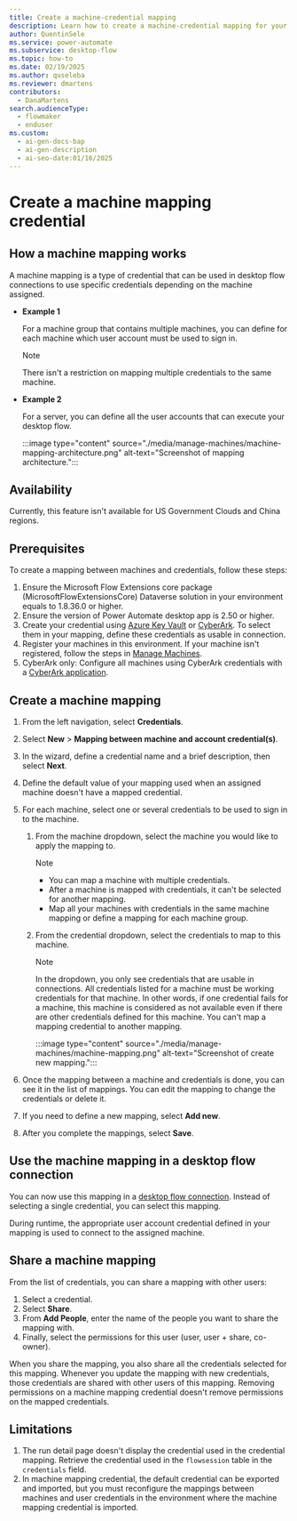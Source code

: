 ```yaml
---
title: Create a machine-credential mapping 
description: Learn how to create a machine-credential mapping for your desktop flow connection.
author: QuentinSele
ms.service: power-automate
ms.subservice: desktop-flow
ms.topic: how-to
ms.date: 02/19/2025
ms.author: quseleba
ms.reviewer: dmartens
contributors:
  - DanaMartens
search.audienceType:
  - flowmaker
  - enduser
ms.custom:
  - ai-gen-docs-bap
  - ai-gen-description
  - ai-seo-date:01/16/2025
---
```


# Create a machine mapping credential 

## How a machine mapping works

A machine mapping is a type of credential that can be used in desktop flow connections to use specific credentials depending on the machine assigned.

- **Example 1**

    For a machine group that contains multiple machines, you can define for each machine which user account must be used to sign in.

    > [!NOTE]
    > There isn't a restriction on mapping multiple credentials to the same machine.

- **Example 2**

    For a server, you can define all the user accounts that can execute your desktop flow.

    :::image type="content" source="./media/manage-machines/machine-mapping-architecture.png" alt-text="Screenshot of mapping architecture.":::

## Availability

Currently, this feature isn't available for US Government Clouds and China regions.

## Prerequisites

To create a mapping between machines and credentials, follow these steps:

1. Ensure the Microsoft Flow Extensions core package (MicrosoftFlowExtensionsCore) Dataverse solution in your environment equals to 1.8.36.0 or higher.
1. Ensure the version of Power Automate desktop app is 2.50 or higher.
1. Create your credential using [Azure Key Vault](create-AzureKeyVault-credential.md) or [CyberArk](create-cyberark-credential.md). To select them in your mapping, define these credentials as usable in connection.
1. Register your machines in this environment. If your machine isn't registered, follow the steps in [Manage Machines](manage-machines.md).
1. CyberArk only: Configure all machines using CyberArk credentials with a [CyberArk application](create-cyberark-credential.md).

## Create a machine mapping

1. From the left navigation, select **Credentials**.
1. Select **New** > **Mapping between machine and account credential(s)**.
1. In the wizard, define a credential name and a brief description, then select **Next**.
1. Define the default value of your mapping used when an assigned machine doesn't have a mapped credential.
1. For each machine, select one or several credentials to be used to sign in to the machine.

    1. From the machine dropdown, select the machine you would like to apply the mapping to.

          > [!NOTE]
          > - You can map a machine with multiple credentials.
          > - After a machine is mapped with credentials, it can't be selected for another mapping.
          > - Map all your machines with credentials in the same machine mapping or define a mapping for each machine group.

    1. From the credential dropdown, select the credentials to map to this machine.

         > [!NOTE]
         > In the dropdown, you only see credentials that are usable in connections.
         > All credentials listed for a machine must be working credentials for that machine. In other words, if one credential fails for a machine, this machine is considered as not available even if there are other credentials defined for this machine.
         > You can't map a mapping credential to another mapping.

        :::image type="content" source="./media/manage-machines/machine-mapping.png" alt-text="Screenshot of create new mapping.":::

1. Once the mapping between a machine and credentials is done, you can see it in the list of mappings. You can edit the mapping to change the credentials or delete it.
1. If you need to define a new mapping, select **Add new**.
1. After you complete the mappings, select **Save**.

## Use the machine mapping in a desktop flow connection

You can now use this mapping in a [desktop flow connection](desktop-flow-connections.md). Instead of selecting a single credential, you can select this mapping.

During runtime, the appropriate user account credential defined in your mapping is used to connect to the assigned machine.

## Share a machine mapping

From the list of credentials, you can share a mapping with other users:

1. Select a credential.
1. Select **Share**.
1. From **Add People**, enter the name of the people you want to share the mapping with.
1. Finally, select the permissions for this user (user, user + share, co-owner).

When you share the mapping, you also share all the credentials selected for this mapping. Whenever you update the mapping with new credentials, those credentials are shared with other users of this mapping. Removing permissions on a machine mapping credential doesn't remove permissions on the mapped credentials.

## Limitations

1. The run detail page doesn't display the credential used in the credential mapping. Retrieve the credential used in the `flowsession` table in the `credentials` field.
1. In machine mapping credential, the default credential can be exported and imported, but you must reconfigure the mappings between machines and user credentials in the environment where the machine mapping credential is imported.
